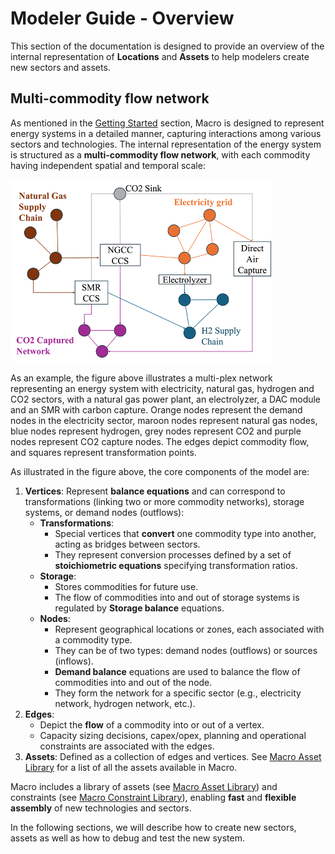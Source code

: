 # Modeler Guide - Overview

This section of the documentation is designed to provide an overview of the internal representation of **Locations** and **Assets** to help modelers create new sectors and assets. 


## Multi-commodity flow network
As mentioned in the [Getting Started](@ref) section, Macro is designed to represent energy systems in a detailed manner, capturing interactions among various sectors and technologies. 
The internal representation of the energy system is structured as a **multi-commodity flow network**, with each commodity having independent spatial and temporal scale:

![multi-commodity flow network](../images/multi_network.png)

As an example, the figure above illustrates a multi-plex network representing an energy system with electricity, natural gas, hydrogen and CO2 sectors, with a natural gas power plant, an electrolyzer, a DAC module and an SMR with carbon capture. Orange nodes represent the demand nodes in the electricity sector, maroon nodes represent natural gas nodes, blue nodes represent hydrogen, grey nodes represent CO2 and purple nodes represent CO2 capture nodes. The edges depict commodity flow, and squares represent transformation points.

As illustrated in the figure above, the core components of the model are:

1. **Vertices**: Represent **balance equations** and can correspond to transformations (linking two or more commodity networks), storage systems, or demand nodes (outflows):
    - **Transformations**: 
        - Special vertices that **convert** one commodity type into another, acting as bridges between sectors. 
        - They represent conversion processes defined by a set of **stoichiometric equations** specifying transformation ratios.
    - **Storage**: 
        - Stores commodities for future use.
        - The flow of commodities into and out of storage systems is regulated by **Storage balance** equations.
    - **Nodes**:
        - Represent geographical locations or zones, each associated with a commodity type.
        - They can be of two types: demand nodes (outflows) or sources (inflows).
        - **Demand balance** equations are used to balance the flow of commodities into and out of the node.
        - They form the network for a specific sector (e.g., electricity network, hydrogen network, etc.).
2. **Edges**: 
    - Depict the **flow** of a commodity into or out of a vertex.
    - Capacity sizing decisions, capex/opex, planning and operational constraints are associated with the edges.
3. **Assets**: Defined as a collection of edges and vertices. See [Macro Asset Library](@ref) for a list of all the assets available in Macro.

Macro includes a library of assets (see [Macro Asset Library](@ref)) and constraints (see [Macro Constraint Library](@ref)), enabling **fast** and **flexible assembly** of new technologies and sectors.

In the following sections, we will describe how to create new sectors, assets as well as how to debug and test the new system.